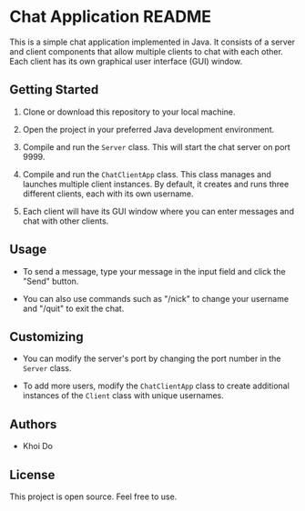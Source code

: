 # Chat Application README

This is a simple chat application implemented in Java. It consists of a server and client components that allow multiple clients to chat with each other. Each client has its own graphical user interface (GUI) window.

## Getting Started

1. Clone or download this repository to your local machine.

2. Open the project in your preferred Java development environment.

3. Compile and run the `Server` class. This will start the chat server on port 9999.

4. Compile and run the `ChatClientApp` class. This class manages and launches multiple client instances. By default, it creates and runs three different clients, each with its own username.

5. Each client will have its GUI window where you can enter messages and chat with other clients.

## Usage

- To send a message, type your message in the input field and click the "Send" button.

- You can also use commands such as "/nick" to change your username and "/quit" to exit the chat.

## Customizing

- You can modify the server's port by changing the port number in the `Server` class.

- To add more users, modify the `ChatClientApp` class to create additional instances of the `Client` class with unique usernames.

## Authors

- Khoi Do

## License

This project is open source. Feel free to use.
